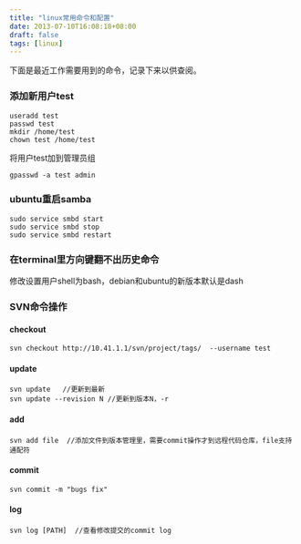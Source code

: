 ```yaml
---
title: "linux常用命令和配置"
date: 2013-07-10T16:08:18+08:00
draft: false
tags: [linux]
---
```

下面是最近工作需要用到的命令，记录下来以供查阅。

### 添加新用户test

~~~
useradd test
passwd test
mkdir /home/test
chown test /home/test
~~~

<!--more-->

将用户test加到管理员组

~~~
gpasswd -a test admin
~~~

### ubuntu重启samba

~~~
sudo service smbd start
sudo service smbd stop
sudo service smbd restart
~~~

### 在terminal里方向键翻不出历史命令
修改设置用户shell为bash，debian和ubuntu的新版本默认是dash

### SVN命令操作

#### checkout

~~~
svn checkout http://10.41.1.1/svn/project/tags/  --username test
~~~

#### update

~~~
svn update   //更新到最新
svn update --revision N //更新到版本N，-r
~~~

#### add

~~~
svn add file  //添加文件到版本管理里，需要commit操作才到远程代码仓库，file支持通配符
~~~

#### commit

~~~
svn commit -m "bugs fix"
~~~

#### log

~~~
svn log [PATH]  //查看修改提交的commit log
~~~
